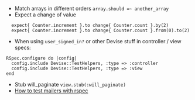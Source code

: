 * Match arrays in different orders `array.should =~ another_array`
* Expect a change of value
```
  expect{ Counter.increment }.to change{ Counter.count }.by(2)
  expect{ Counter.increment }.to change{ Counter.count }.from(0).to(2)
```
* When using `user_signed_in?` or other Devise stuff in controller / view specs:
```
RSpec.configure do |config|
  config.include Devise::TestHelpers, :type => :controller
  config.include Devise::TestHelpers, :type => :view
end
```
* Stub will_paginate `view.stub(:will_paginate)`
* [How to test mailers with rspec](http://blog.lucascaton.com.br/index.php/2010/10/25/how-to-test-mailers-in-rails-3-with-rspec/)
